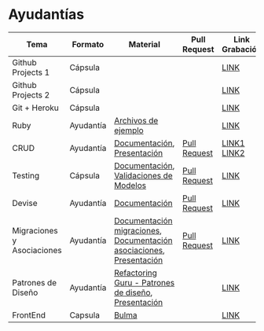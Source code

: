 # Ayudantías

| Tema              | Formato   | Material | Pull Request | Link Grabación |
|-------------------|-----------|----------|--------------|---------|
| Github Projects 1 | Cápsula   | | | [LINK](https://drive.google.com/file/d/1dpycVBSnBwHjaJcAvO2EEP_7D7234Vtx/view?usp=sharing) |
| Github Projects 2 | Cápsula   | | | [LINK](https://drive.google.com/file/d/1j63dEv1t84J3F1FFFaYYlMzz5gXoFUpJ/view?usp=sharing) |
| Git + Heroku      | Cápsula   | | | [LINK](https://drive.google.com/file/d/1YDH6RBkAZTgafMwEbPsurNPAMi39N3RC/view?usp=sharing) |
| Ruby              | Ayudantía | [Archivos de ejemplo](https://github.com/IIC2143/Syllabus/tree/main/Ayudantias/1-Ruby) | | [LINK](https://drive.google.com/file/d/1TwKwGj6yKqL2MGPTRgICId62HncJyNQl/view?usp=sharing) |
| CRUD | Ayudantía | [Documentación](https://guides.rubyonrails.org/v6.0/getting_started.html), [Presentación](https://github.com/IIC2143/Syllabus/blob/main/Ayudantias/2-Routing%20y%20CRUD/Presentaci%C3%B3n.pdf) | [Pull Request](https://github.com/IIC2143/Proyecto-Ejemplo/pull/1) | [LINK1](https://drive.google.com/file/d/1PlKo6-ylqEtoO0kgT8C28I1w40JbJRqF/view?usp=sharing) [LINK2](https://www.youtube.com/watch?v=6xNMYi37HS0&list=PL-L1ymwviY0qYxEseQCnWoUAo-DRwlxfe&index=1&t=105s&ab_channel=Mois%C3%A9sRetamalAltbir) |
| Testing           | Cápsula   | [Documentación](https://github.com/rspec/rspec-rails), [Validaciones de Modelos](https://guides.rubyonrails.org/v6.0/active_record_validations.html) | [Pull Request](https://github.com/IIC2143/Proyecto-Ejemplo/pull/2) | [LINK](https://drive.google.com/file/d/1BP57jRNhx-dApZpiCFAB9ciytpj4k1pe/view?usp=sharing) |
| Devise            | Ayudantía | [Documentación](https://github.com/heartcombo/devise) | [Pull Request](https://github.com/IIC2143/Proyecto-Ejemplo/pull/3) | [LINK](https://drive.google.com/file/d/158ORjNfIqCj1EtpaT2A0KR1bn2o2njkr/view?usp=sharing) |
| Migraciones y Asociaciones | Ayudantía | [Documentación migraciones](https://guides.rubyonrails.org/v6.0/active_record_migrations.html), [Documentación asociaciones](https://guides.rubyonrails.org/v6.0/association_basics.html), [Presentación](https://github.com/IIC2143/Syllabus/tree/main/Ayudantias/3-M%20%2B%20A) | [Pull Request](https://github.com/IIC2143/Proyecto-Ejemplo/pull/5) | [LINK](https://drive.google.com/file/d/1qQjy6mlRgEJmKhkZp4xMEOwQPTtKdMJ0/view?usp=sharing) |
| Patrones de Diseño | Ayudantía | [Refactoring Guru - Patrones de diseño](https://refactoring.guru/es/design-patterns), [Presentación](https://github.com/IIC2143/Syllabus/tree/main/Ayudantias/4-Patrones%20de%20Dise%C3%B1o) | | [LINK](https://drive.google.com/file/d/1GQ7r3Y9tb7S3w38HteXM2CvkCYcAlF9G/view?usp=sharing) |
| FrontEnd | Capsula | [Bulma](https://bulma.io/) | | [LINK](https://drive.google.com/file/d/1jwxoxWWuOA4QTjFQvTO9MKEGO4zSz19o/view?usp=sharing) |
